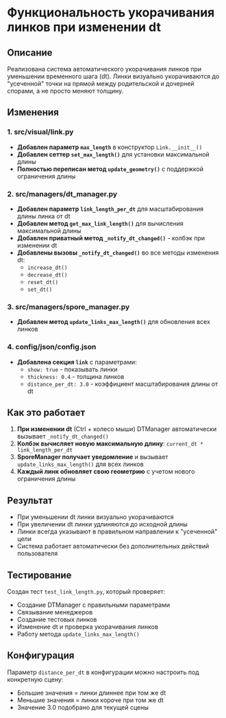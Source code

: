 # Функциональность укорачивания линков при изменении dt

## Описание
Реализована система автоматического укорачивания линков при уменьшении временного шага (dt). Линки визуально укорачиваются до "усеченной" точки на прямой между родительской и дочерней спорами, а не просто меняют толщину.

## Изменения

### 1. src/visual/link.py
- **Добавлен параметр `max_length`** в конструктор `Link.__init__()`
- **Добавлен сеттер `set_max_length()`** для установки максимальной длины
- **Полностью переписан метод `update_geometry()`** с поддержкой ограничения длины

### 2. src/managers/dt_manager.py
- **Добавлен параметр `link_length_per_dt`** для масштабирования длины линка от dt
- **Добавлен метод `get_max_link_length()`** для вычисления максимальной длины
- **Добавлен приватный метод `_notify_dt_changed()`** - колбэк при изменении dt
- **Добавлены вызовы `_notify_dt_changed()`** во все методы изменения dt:
  - `increase_dt()`
  - `decrease_dt()`
  - `reset_dt()`
  - `set_dt()`

### 3. src/managers/spore_manager.py
- **Добавлен метод `update_links_max_length()`** для обновления всех линков

### 4. config/json/config.json
- **Добавлена секция `link`** с параметрами:
  - `show: true` - показывать линки
  - `thickness: 0.4` - толщина линков
  - `distance_per_dt: 3.0` - коэффициент масштабирования длины от dt

## Как это работает

1. **При изменении dt** (Ctrl + колесо мыши) DTManager автоматически вызывает `_notify_dt_changed()`
2. **Колбэк вычисляет новую максимальную длину**: `current_dt * link_length_per_dt`
3. **SporeManager получает уведомление** и вызывает `update_links_max_length()` для всех линков
4. **Каждый линк обновляет свою геометрию** с учетом нового ограничения длины

## Результат
- При уменьшении dt линки визуально укорачиваются
- При увеличении dt линки удлиняются до исходной длины
- Линки всегда указывают в правильном направлении к "усеченной" цели
- Система работает автоматически без дополнительных действий пользователя

## Тестирование
Создан тест `test_link_length.py`, который проверяет:
- Создание DTManager с правильными параметрами
- Связывание менеджеров
- Создание тестовых линков
- Изменение dt и проверка укорачивания линков
- Работу метода `update_links_max_length()`

## Конфигурация
Параметр `distance_per_dt` в конфигурации можно настроить под конкретную сцену:
- Большие значения = линки длиннее при том же dt
- Меньшие значения = линки короче при том же dt
- Значение 3.0 подобрано для текущей сцены

